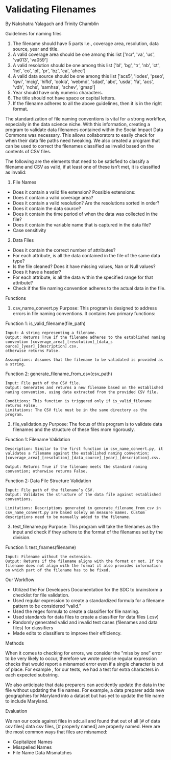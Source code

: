 # Validating Filenames
By Nakshatra Yalagach and Trinity Chamblin 

Guidelines for naming files
1. The filename should have 5 parts I.e., coverage area, resolution, data source, year and title. 
2. A valid coverage area should be one among this list ['ncr', 'va', 'us', 'va013', 'va059'] 
3. A valid resolution should be one among this list ['bl', 'bg', 'tr', 'nb', 'ct', 'hd', 'co', 'pl', 'pr', 'bz', 'ca', 'ahec'] 
4. A valid data source should be one among this list ['acs5', 'lodes', 'pseo', 'qwi', 'mcig', 'hifld', 'ookla', 'webmd', 'sdad', 'abc', 'usda', 'fa',  'acs', 'vdh', 'nchs', 'samhsa', 'schev', 'gmap'] 
5. Year should have only numeric characters. 
6. The title should not have space or capital letters. 
7. If the filename adheres to all the above guidelines, then it is in the right format. 

The standardization of file naming conventions is vital for a strong workflow, especially in the data science niche. With this information, creating a program to validate data filenames contained within the Social Impact Data Commons was necessary. This allows collaborators to easily check for when their data file paths need tweaking. We also created a program that can be used to correct the filenames classified as invalid based on the contents of CSV files.  

The following are the elements that need to be satisfied to classify a filename and CSV as valid, if at least one of these isn’t met, it is classified as invalid: 
1. File Names
- Does it contain a valid file extension? Possible extensions:  
- Does it contain a valid coverage area? 
- Does it contain a valid resolution? Are the resolutions sorted in order? 
- Does it contain the data source? 
- Does it contain the time period of when the data was collected in the file? 
- Does it contain the variable name that is captured in the data file? 
- Case sensitivity
  
2. Data Files
- Does it contain the correct number of attributes? 
- For each attribute, is all the data contained in the file of the same data type? 
- Is the file cleaned? Does it have missing values, Nan or Null values? 
- Does it have a header? 
- For each attribute, is all the data within the specified range for that attribute? 
- Check if the file naming convention adheres to the actual data in the file.

Functions
1. csv_name_convert.py
Purpose: This program is designed to address errors in file naming conventions. It contains two primary functions:

  Function 1: is_valid_filename(file_path) 
  
    Input: A string representing a filename. 
    Output: Returns True if the filename adheres to the established naming convention [coverage_a​rea]_[resolution]_[data_s​ource]_[year]_[description].csv. 
    otherwise returns False. 
    
    Assumptions: Assumes that the filename to be validated is provided as a string. 
  
  Function 2: generate_filename_from_csv(csv_path) 
  
    Input: File path of the CSV file. 
    Output: Generates and returns a new filename based on the established naming convention, using data extracted from the provided CSV file. 
    
    Conditions: This function is triggered only if is_valid_filename returns False. 
    Limitations: The CSV file must be in the same directory as the program. 

2. file_validation.py
Purpose: The focus of this program is to validate data filenames and the structure of these files more rigorously.

  Function 1: Filename Validation 
  
    Description: Similar to the first function in csv_name_convert.py, it validates a filename against the established naming convention: [coverage_a​rea]_[resolution]_[data_s​ource]_[year]_[description].csv. 
    
    Output: Returns True if the filename meets the standard naming convention; otherwise returns False. 
  
  Function 2: Data File Structure Validation 
  
    Input: File path of the filename’s CSV. 
    Output: Validates the structure of the data file against established conventions. 
    
    Limitations: Descriptions generated in generate_filename_from_csv in csv_name_convert.py are based solely on measure names. Custom descriptions need to be manually added to the filename. 


3. test_filename.py
Purpose: This program will take the filenames as the input and check if they adhere to the format of the filenames set by the division.

  Function 1: test_fnames(filename) 
  
    Input: Filename without the extension. 
    Output: Returns if the filename aligns with the format or not. If the filename does not align with the format it also provides information on which part of the filename has to be fixed.  

Our Workflow 
- Utilized the For Developers Documentation for the SDC to brainstorm a checklist for file validation. 
-  Used regular expression to create a standardized formula for a filename pattern to be considered “valid.” 
- Used the regex formula to create a classifier for file naming. 
- Used standards for data files to create a classifier for data files (.csv) 
- Randomly generated valid and invalid test cases (filenames and data files) for classifiers  
- Made edits to classifiers to improve their efficiency.

Methods 

When it comes to checking for errors, we consider the "miss by one” error to be very likely to occur, therefore we wrote precise regular expression checks that would report a misnamed error even if a single character is out of place. For example , for our tests, we had a test for extra characters in each expected substring.  

We also anticipate that data preparers can accidently update the data in the file without updating the file names. For example, a data preparer adds new geographies for Maryland into a dataset but has yet to update the file name to include Maryland.  

Evaluation 

We ran our code against files in sdc.all and found that out of all [# of data csv files]  data csv files, [# properly named] are properly named. Here are the most common ways that files are misnamed: 

- Capitalized Names 
- Misspelled Names       
- File Name Data Mismatches
  
